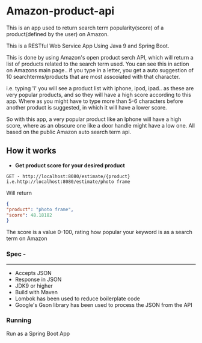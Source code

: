 # Amazon-product-api

This is an app used to return search term popularity(score) of a product(defined by the user) on Amazon. 

This is a RESTful Web Service App Using Java 9 and Spring Boot. 

This is done by using Amazon's open product serch API, which will return a list of products related to the search term used. You can see this in action on Amazons main page.. if you type in a letter, you get a auto suggestion of 10 searchterms/products that are most asscoiated with that character. 

i.e. typing 'i' you will see a product list with iphone, ipod, ipad.. as these are very popular products, and so they will have a high score according to this app.
Where as you might have to type more than 5-6 characters before another product is suggested, in which it will have a lower score.

So with this app, a very popular product like an Iphone will have a high score, where as an obscure one like a door handle might have a low one. All based on the public Amazon auto search term api. 


How it works 
------
 * **Get product score for your desired product**

```
GET - http://localhost:8080/estimate/{product} i.e.http://localhost:8080/estimate/photo frame
```
Will return

```JSON
{
"product": "photo frame",
"score": 48.18182
}
```

The score is a value 0-100, rating how popular your keyword is as a search term on Amazon

### Spec -
------
* Accepts JSON 
* Response in JSON 
* JDK9 or higher
* Build with Maven
* Lombok has been used to reduce boilerplate code
* Google's Gson library has been used to process the JSON from the API

### Running
Run as a Spring Boot App

